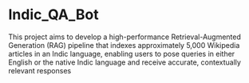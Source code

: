 # Indic_QA_Bot
This project aims to develop a high-performance Retrieval-Augmented Generation (RAG) pipeline that indexes approximately 5,000 Wikipedia articles in an Indic language, enabling users to pose queries in either English or the native Indic language and receive accurate, contextually relevant responses
